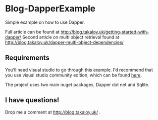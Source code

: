 # Blog-DapperExample
Simple example on how to use Dapper. 

Full article can be found at http://blog.takaloy.uk/getting-started-with-dapper/
Second article on multi object retrieval found at http://blog.takaloy.uk/dapper-multi-object-dependencies/

## Requirements
You'll need visual studio to go through this example. I'd recommend that you use visual studio community edition, which can be found [here](https://www.visualstudio.com/en-us/products/visual-studio-community-vs.aspx).

The project uses two main nuget packages, Dapper dot net and Sqlite.

## I have questions! 
Drop me a comment at http://blog.takaloy.uk/ .
